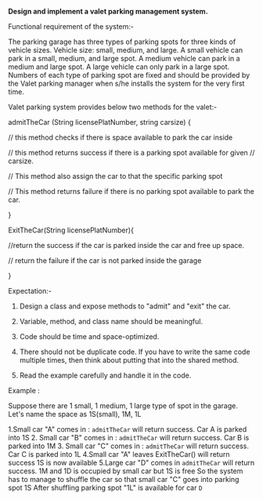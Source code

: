 **Design and implement a valet parking management system.**



Functional requirement of the system:-

The parking garage has three types of parking spots for three kinds of vehicle sizes. Vehicle size: small, medium, and large.
A small vehicle can park in a small, medium, and large spot.
A medium vehicle can park in a medium and large spot.
A large vehicle can only park in a large spot.
Numbers of each type of parking spot are fixed and should be provided by the Valet parking manager when s/he installs the system for the very first time.



Valet parking system provides below two methods for the valet:-



admitTheCar (String licensePlatNumber, string carsize) {

// this method checks if there is space available to park the car inside 

// this method returns success if there is a parking spot available for given // carsize.

// This method also assign the car to that the specific parking spot 

// This method returns failure if there is no parking spot available to park the car.

}



ExitTheCar(String licensePlatNumber){

//return the success if the car is parked inside the car and free up space.

// return the failure if the car is not parked inside the garage

}



Expectation:-



1. Design a class and expose methods to "admit" and "exit" the car.

2. Variable, method, and class name should be meaningful.

3. Code should be time and space-optimized.

4. There should not be duplicate code. If you have to write the same code multiple times, then think about putting that into the shared method.

5. Read the example carefully and handle it in the code.





Example : 

Suppose there are 1 small, 1 medium, 1 large type of spot in the garage. Let's name the space as 1S(small), 1M, 1L

1.Small car "A" comes in : 
  `admitTheCar` will return success. 
  Car A is parked into 1S
2. Small car "B" comes in : 
  `admitTheCar` will return success. 
  Car B is parked into 1M
3. Small car "C" comes in : 
  `admitTheCar` will return success. 
  Car C is parked into 1L
4.Small car "A" leaves 
  ExitTheCar() will return success 
  1S is now available
5.Large car "D" comes in 
  `admitTheCar` will return success. 
  1M and 1D is occupied by small car but 1S is free 
  So the system has to manage to shuffle the car so that small car "C" goes into parking spot 1S 
  After shuffling parking spot "1L" is available for car `D`
